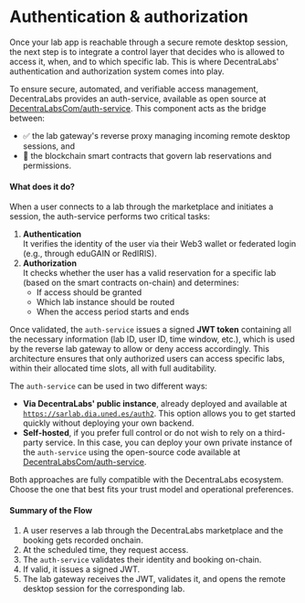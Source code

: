 # Authentication & authorization

Once your lab app is reachable through a secure remote desktop session, the next step is to integrate a control layer that decides who is allowed to access it, when, and to which specific lab. This is where DecentraLabs' authentication and authorization system comes into play.

To ensure secure, automated, and verifiable access management, DecentraLabs provides an auth-service, available as open source at [DecentraLabsCom/auth-service](https://github.com/DecentraLabsCom/auth-service). This component acts as the bridge between:

* ✅ the lab gateway's reverse proxy managing incoming remote desktop sessions, and
* 🔗 the blockchain smart contracts that govern lab reservations and permissions.

#### What does it do?

When a user connects to a lab through the marketplace and initiates a session, the auth-service performs two critical tasks:

1. **Authentication**\
   It verifies the identity of the user via their Web3 wallet or federated login (e.g., through eduGAIN or RedIRIS).
2. **Authorization**\
   It checks whether the user has a valid reservation for a specific lab (based on the smart contracts on-chain) and determines:
   * If access should be granted
   * Which lab instance should be routed
   * When the access period starts and ends

Once validated, the `auth-service` issues a signed **JWT token** containing all the necessary information (lab ID, user ID, time window, etc.), which is used by the reverse lab gateway to allow or deny access accordingly. This architecture ensures that only authorized users can access specific labs, within their allocated time slots, all with full auditability.

The `auth-service` can be used in two different ways:

* **Via DecentraLabs' public instance**, already deployed and available at [`https://sarlab.dia.uned.es/auth2`](https://sarlab.dia.uned.es/auth2). This option allows you to get started quickly without deploying your own backend.
* **Self-hosted**, if you prefer full control or do not wish to rely on a third-party service. In this case, you can deploy your own private instance of the `auth-service` using the open-source code available at [DecentraLabsCom/auth-service](https://github.com/DecentraLabsCom/auth-service).

Both approaches are fully compatible with the DecentraLabs ecosystem. Choose the one that best fits your trust model and operational preferences.

#### Summary of the Flow

1. A user reserves a lab through the DecentraLabs marketplace and the booking gets recorded onchain.
2. At the scheduled time, they request access.
3. The `auth-service` validates their identity and booking on-chain.
4. If valid, it issues a signed JWT.
5. The lab gateway receives the JWT, validates it, and opens the remote desktop session for the corresponding lab.
